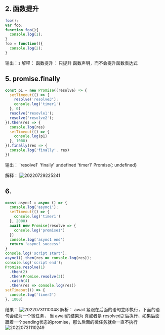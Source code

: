 ## 2. 函数提升

```js
foo();
var foo;
function foo(){
  console.log(1);
}
foo = function(){
  console.log(2);
}
```
输出：`1`
解释：
函数提升：
只提升 函数声明，而不会提升函数表达式

## 5. promise.finally

```js
const p1 = new Promise((resolve) => {
  setTimeout(() => {
    resolve('resolve3');
    console.log('timer1')
  }, 0)
  resolve('resovle1');
  resolve('resolve2');
}).then(res => {
  console.log(res)
  setTimeout(() => {
    console.log(p1)
  }, 1000)
}).finally(res => {
  console.log('finally', res)
})

```
输出：
'resolve1'
'finally' undefined
'timer1'
Promise{<resolved>: undefined}

解释：
![20220729225241](https://xd-imgsubmit.oss-cn-beijing.aliyuncs.com/images/20220729225241.png)

## 6. 

```js
const async1 = async () => {
  console.log('async1');
  setTimeout(() => {
    console.log('timer1')
  }, 2000)
  await new Promise(resolve => {
    console.log('promise1')
  })
  console.log('async1 end')
  return 'async1 success'
} 
console.log('script start');
async1().then(res => console.log(res));
console.log('script end');
Promise.resolve(1)
  .then(2)
  .then(Promise.resolve(3))
  .catch(4)
  .then(res => console.log(res))
setTimeout(() => {
  console.log('timer2')
}, 1000)

```
结果：
![20220731110048](https://xd-imgsubmit.oss-cn-beijing.aliyuncs.com/images/20220731110048.png)
解析：
await 紧跟在后面的语句立即执行，下面的语句会成为一个微任务， 当 await的结果为 真或者是 resolved之后执行，如果后面跟着一个pending状态的promise，那么后面的微任务就会一直不执行
![20220731110249](https://xd-imgsubmit.oss-cn-beijing.aliyuncs.com/images/20220731110249.png)